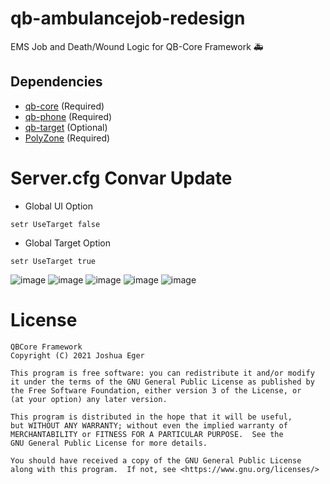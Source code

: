 # qb-ambulancejob-redesign
EMS Job and Death/Wound Logic for QB-Core Framework :ambulance:

## Dependencies
- [qb-core](https://github.com/qbcore-framework/qb-core) (Required)
- [qb-phone](https://github.com/qbcore-framework/qb-phone) (Required)
- [qb-target](https://github.com/BerkieBb/qb-target) (Optional)
- [PolyZone](https://github.com/mkafrin/PolyZone) (Required)

# Server.cfg Convar Update
- Global UI Option
```
setr UseTarget false
``` 

- Global Target Option
```
setr UseTarget true
```
![image](https://github.com/user-attachments/assets/8e8b4266-1454-4c22-85d4-08a6d536b629)
![image](https://github.com/user-attachments/assets/11f54bd3-60bc-4bd7-8208-18625adb8216)
![image](https://github.com/user-attachments/assets/0243f6c8-9534-4246-a9ff-d5192e8181ac)
![image](https://github.com/user-attachments/assets/55b76996-38ca-417d-a544-9bad872f7756)
![image](https://github.com/user-attachments/assets/4647d9b5-de20-4aac-9e99-bf49ea2c7a92)


# License

    QBCore Framework
    Copyright (C) 2021 Joshua Eger

    This program is free software: you can redistribute it and/or modify
    it under the terms of the GNU General Public License as published by
    the Free Software Foundation, either version 3 of the License, or
    (at your option) any later version.

    This program is distributed in the hope that it will be useful,
    but WITHOUT ANY WARRANTY; without even the implied warranty of
    MERCHANTABILITY or FITNESS FOR A PARTICULAR PURPOSE.  See the
    GNU General Public License for more details.

    You should have received a copy of the GNU General Public License
    along with this program.  If not, see <https://www.gnu.org/licenses/>
